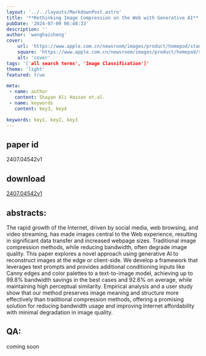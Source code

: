 ```yaml
---
layout: '../../layouts/MarkdownPost.astro'
title: '**Rethinking Image Compression on the Web with Generative AI**'
pubDate: '2024-07-09 06:48:33'
description: ''
author: 'wanghaisheng'
cover:
    url: 'https://www.apple.com.cn/newsroom/images/product/homepod/standard/Apple-HomePod-hero-230118_big.jpg.large_2x.jpg'
    square: 'https://www.apple.com.cn/newsroom/images/product/homepod/standard/Apple-HomePod-hero-230118_big.jpg.large_2x.jpg'
    alt: 'cover'
tags: '['all search terms', 'Image Classification']' 
theme: 'light'
featured: true

meta:
 - name: author
   content: Shayan Ali Hassan et.al.
 - name: keywords
   content: key3, key4

keywords: key1, key2, key3
---
```


## paper id
2407.04542v1
## download
[2407.04542v1](http://arxiv.org/abs/2407.04542v1)
## abstracts:
The rapid growth of the Internet, driven by social media, web browsing, and video streaming, has made images central to the Web experience, resulting in significant data transfer and increased webpage sizes. Traditional image compression methods, while reducing bandwidth, often degrade image quality. This paper explores a novel approach using generative AI to reconstruct images at the edge or client-side. We develop a framework that leverages text prompts and provides additional conditioning inputs like Canny edges and color palettes to a text-to-image model, achieving up to 99.8% bandwidth savings in the best cases and 92.6% on average, while maintaining high perceptual similarity. Empirical analysis and a user study show that our method preserves image meaning and structure more effectively than traditional compression methods, offering a promising solution for reducing bandwidth usage and improving Internet affordability with minimal degradation in image quality.
## QA:
coming soon
